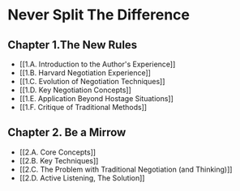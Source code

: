 # Never Split The Difference
## Chapter 1.The New Rules
- [[1.A. Introduction to the Author's Experience]]
- [[1.B. Harvard Negotiation Experience]]
- [[1.C. Evolution of Negotiation Techniques]]
- [[1.D. Key Negotiation Concepts]]
- [[1.E. Application Beyond Hostage Situations]]
- [[1.F. Critique of Traditional Methods]]
## Chapter 2. Be a Mirrow
- [[2.A. Core Concepts]]
- [[2.B. Key Techniques]]
- [[2.C. The Problem with Traditional Negotiation (and Thinking)]]
- [[2.D. Active Listening, The Solution]]

